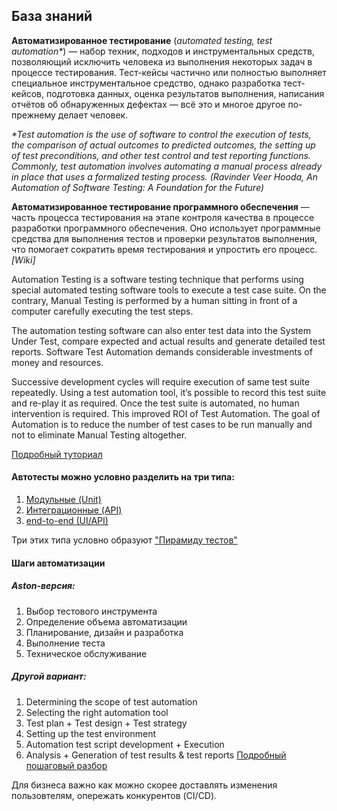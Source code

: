 ## База знаний

__Автоматизированное тестирование__ (_automated testing, test automation*_) — набор техник, подходов и инструментальных средств, позволяющий исключить человека из 
выполнения  некоторых задач в процессе тестирования. Тест-кейсы частично или полностью выполняет специальное инструментальное средство, однако разработка тест-кейсов, 
подготовка данных, оценка результатов выполнения, написания отчётов об обнаруженных дефектах — всё это и многое другое по-прежнему делает человек.

_*Test automation is the use of software to control the execution of tests, the comparison of actual outcomes to predicted outcomes,
the setting up of test preconditions, and other test control and test reporting functions. Commonly, test automation involves
automating a manual process already in place that uses a formalized testing process. (Ravinder Veer Hooda, An Automation of
Software Testing: A Foundation for the Future)_

__Автоматизированное тестирование программного обеспечения__ — часть процесса тестирования на этапе контроля качества в процессе разработки программного обеспечения. 
Оно использует программные средства для выполнения тестов и проверки результатов выполнения, что помогает сократить время тестирования и упростить его процесс. _[Wiki]_

Automation Testing is a software testing technique that performs using special automated testing software tools to execute a test case suite. 
On the contrary, Manual Testing is performed by a human sitting in front of a computer carefully executing the test steps.

The automation testing software can also enter test data into the System Under Test, compare expected and actual results and generate detailed test reports. 
Software Test Automation demands considerable investments of money and resources.

Successive development cycles will require execution of same test suite repeatedly. 
Using a test automation tool, it’s possible to record this test suite and re-play it as required. 
Once the test suite is automated, no human intervention is required. This improved ROI of Test Automation. 
The goal of Automation is to reduce the number of test cases to be run manually and not to eliminate Manual Testing altogether.

[Подробный туториал](https://www.guru99.com/automation-testing.html)

####  Автотесты можно условно разделить на три типа:

1. [Модульные (Unit)](https://habr.com/ru/articles/169381/)
2. [Интеграционные (API)](https://habr.com/ru/articles/556002/)
3. [end-to-end (UI/API)](https://habr.com/ru/companies/otus/articles/681066/)

Три этих типа условно образуют ["Пирамиду тестов"](https://habr.com/ru/articles/358950/)

#### Шаги автоматизации
##### Aston-версия:
1. Выбор тестового инструмента
2. Определение объема автоматизации
3. Планирование, дизайн и разработка
4. Выполнение теста
5. Техническое обслуживание

##### Другой вариант:
1. Determining the scope of test automation
2. Selecting the right automation tool
3. Test plan + Test design + Test strategy
4. Setting up the test environment
5. Automation test script development + Execution
6. Analysis + Generation of test results & test reports
[Подробный пошаговый разбор](https://testsigma.com/blog/automation-testing-life-cycle/)

Для бизнеса важно как можно скорее доставлять изменения пользовтелям, опережать конкурентов (CI/CD).
